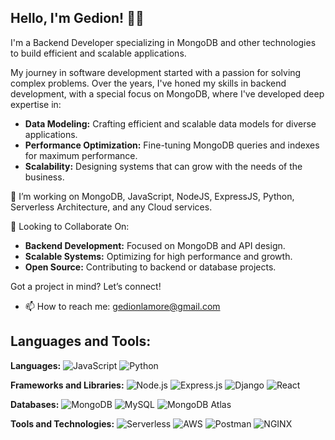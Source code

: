 ## Hello, I'm Gedion! 👨‍💻

I'm a Backend Developer specializing in MongoDB and other technologies to build efficient and scalable applications.

My journey in software development started with a passion for solving complex problems. Over the years, I've honed my skills in backend development, with a special focus on MongoDB, where I've developed deep expertise in:

- **Data Modeling:** Crafting efficient and scalable data models for diverse applications.
- **Performance Optimization:** Fine-tuning MongoDB queries and indexes for maximum performance.
- **Scalability:** Designing systems that can grow with the needs of the business.

👯 I’m working on MongoDB, JavaScript, NodeJS, ExpressJS, Python, Serverless Architecture, and any Cloud services.

🤝 Looking to Collaborate On:
- **Backend Development:** Focused on MongoDB and API design.
- **Scalable Systems:** Optimizing for high performance and growth.
- **Open Source:** Contributing to backend or database projects.

Got a project in mind? Let’s connect!

- 📫 How to reach me: gedionlamore@gmail.com

## Languages and Tools:

**Languages:**
![JavaScript](https://img.shields.io/badge/-JavaScript-black?style=flat&logo=javascript)
![Python](https://img.shields.io/badge/-Python-black?style=flat&logo=python)

**Frameworks and Libraries:**
![Node.js](https://img.shields.io/badge/-Node.js-black?style=flat&logo=node.js)
![Express.js](https://img.shields.io/badge/-Express.js-black?style=flat&logo=express)
![Django](https://img.shields.io/badge/-Django-black?style=flat&logo=django&logoColor=white)  <!-- Updated Django badge -->
![React](https://img.shields.io/badge/-React-black?style=flat&logo=react)

**Databases:**
![MongoDB](https://img.shields.io/badge/-MongoDB-black?style=flat&logo=mongodb)
![MySQL](https://img.shields.io/badge/-MySQL-black?style=flat&logo=mysql)
![MongoDB Atlas](https://img.shields.io/badge/-MongoDB_Atlas-black?style=flat&logo=mongodb)

**Tools and Technologies:**
![Serverless](https://img.shields.io/badge/-Serverless-black?style=flat&logo=serverless)
![AWS](https://img.shields.io/badge/-AWS-black?style=flat&logo=amazonaws)
![Postman](https://img.shields.io/badge/-Postman-black?style=flat&logo=postman)
![NGINX](https://img.shields.io/badge/-NGINX-black?style=flat&logo=nginx&logoColor=white)  <!-- Updated NGINX badge -->

